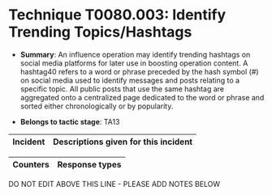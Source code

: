 # Technique T0080.003: Identify Trending Topics/Hashtags

* **Summary**: An influence operation may identify trending hashtags on social media platforms for later use in  boosting operation content. A hashtag40 refers to a word or phrase preceded by the hash symbol  (#) on social media used to identify messages and posts relating to a specific topic. All public  posts that use the same hashtag are aggregated onto a centralized page dedicated to the word or  phrase and sorted either chronologically or by popularity. 

* **Belongs to tactic stage**: TA13


| Incident | Descriptions given for this incident |
| -------- | -------------------- |



| Counters | Response types |
| -------- | -------------- |


DO NOT EDIT ABOVE THIS LINE - PLEASE ADD NOTES BELOW